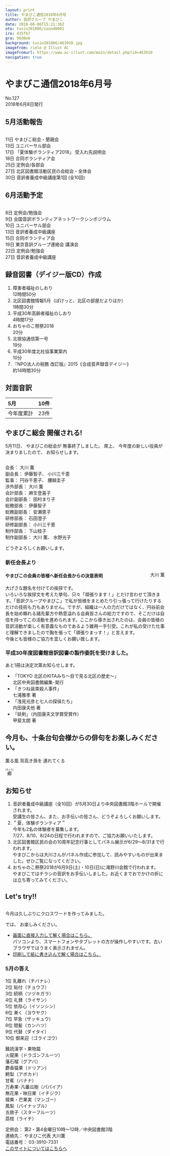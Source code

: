 ```yaml
---
layout: print
title: やまびこ通信2018年6月号
author: 音訳グループ やまびこ
date: 2018-06-06T15:21:36Z
oto: tusin201806/sound0001
iro: 435fb7
gra: 96d8e8
background: tusin201806/463910.jpg
imagefrom: riele @ Illust AC
imagefromurl: https://www.ac-illust.com/main/detail.php?id=463910
navigation: true
---
```

   

# <span data-dur="4.563" data-begin="2.050">やまびこ通信2018年6月号</span>

<span data-dur="2.667" data-begin="6.613">No.127</span>  
<span data-dur="4.374" data-begin="9.280">2018年6月8日発行</span>
<!--span data-dur="1.64" data-begin="13.654">読み上げ時間：</span>
<span data-dur="2.464" data-begin="15.294">約10分</span-->

## <span data-dur="2.69" data-begin="17.758">5月活動報告</span>

<img class="migi" src="media/tusin201806/cut1.png" alt="" />

<span data-dur="1.544" data-begin="20.448">11日</span>
<span data-dur="3.173" data-begin="21.992">やまびこ総会・懇親会</span>  
<span data-dur="1.526" data-begin="25.165">13日</span>
<span data-dur="2.284" data-begin="26.691">ユニバーサル部会</span>  
<span data-dur="1.52" data-begin="28.975">17日</span>
<span data-dur="3.154" data-begin="30.495">「夏体験ボランティア2018」</span>
<span data-dur="2.645" data-begin="33.649">受入れ先説明会</span>  
<span data-dur="1.594" data-begin="36.294">18日</span>
<span data-dur="2.566" data-begin="37.888">合同ボランティア会</span>  
<span data-dur="1.57" data-begin="40.454">25日</span>
<span data-dur="2.817" data-begin="42.024">定例会/各部会</span>  
<span data-dur="1.721" data-begin="44.841">27日</span>
<span data-dur="5.764" data-begin="46.562">北区図書館活動区民の会総会・全体会</span>  
<span data-dur="1.52" data-begin="52.326">30日</span>
<span data-dur="4.17" data-begin="53.846">音訳者養成中級講座第1回</span>
<span data-dur="3.084" data-begin="58.016">(全10回)</span>  

## <span data-dur="2.693" data-begin="61.100">6月活動予定</span>

<img class="migi" src="media/tusin201806/cut2.png" alt="" />

<span data-dur="1.08" data-begin="63.793">8日</span>
<span data-dur="2.913" data-begin="64.873">定例会/勉強会</span>  
<span data-dur="1.198" data-begin="67.786">9日</span>
<span data-dur="4.82" data-begin="68.984">全国音訳ボランティアネットワークシンポジウム</span>  
<span data-dur="1.025" data-begin="73.804">10日</span>
<span data-dur="2.284" data-begin="74.829">ユニバーサル部会</span>  
<span data-dur="1.526" data-begin="77.113">13日</span>
<span data-dur="3.579" data-begin="78.639">音訳者養成中級講座</span>  
<span data-dur="1.388" data-begin="82.218">15日</span>
<span data-dur="2.566" data-begin="83.606">合同ボランティア会</span>  
<span data-dur="1.446" data-begin="86.172">19日</span>
<span data-dur="3.079" data-begin="87.618">東京音訳グループ連絡会</span>
<span data-dur="1.813" data-begin="90.697">講演会</span>  
<span data-dur="1.636" data-begin="92.510">22日</span>
<span data-dur="2.913" data-begin="94.146">定例会/勉強会</span>  
<span data-dur="1.721" data-begin="97.059">27日</span>
<span data-dur="4.63" data-begin="98.780">音訳者養成中級講座</span>

## <span data-dur="1.55" data-begin="103.410">録音図書</span><span data-dur="2.018" data-begin="104.960">（デイジー版CD）</span><span data-dur="1.775" data-begin="106.978">作成</span>

<!--span data-dur="1.648" data-begin="108.753">7件</span-->
1. <span data-dur="2.208" data-begin="111.337">障害者福祉のしおり</span>  
<span data-dur="3.034" data-begin="113.545">12時間50分</span>
2. <span data-dur="3.11" data-begin="117.312">北区図書館情報5月</span><span data-dur="1.087" data-begin="120.422">（ぽけっと、</span><span data-dur="1.743" data-begin="121.509">北区の部屋だより</span><span data-dur="0.949" data-begin="123.252">ほか）</span>  
<span data-dur="2.962" data-begin="124.201">1時間30分</span>
3. <span data-dur="3.653" data-begin="128.157">平成30年高齢者福祉のしおり</span>  
<span data-dur="2.895" data-begin="131.810">4時間17分</span>
4. <span data-dur="3.076" data-begin="135.612">おちゃのこ祭祭2018</span>  
<span data-dur="2.183" data-begin="138.688">20分</span>
5. <span data-dur="2.52" data-begin="141.663">北視協通信第一号</span>  
<span data-dur="2.361" data-begin="144.183">19分</span>
6. <span data-dur="4.165" data-begin="147.537">平成30年度北社協事業案内</span>  
<span data-dur="2.062" data-begin="151.702">10分</span>
7. <span data-dur="3.402" data-begin="154.614">『NPO法人の税務 改訂版』</span><span data-dur="1.588" data-begin="158.016">2015</span><span data-dur="3.591" data-begin="159.604">｟合成音声録音デイジー｠</span>  
<span data-dur="4.148" data-begin="163.195">約14時間30分</span>

## <span data-dur="2.067" data-begin="167.343">対面音訳</span>

|<span data-dur="1.152" data-begin="169.410">5月</span>|<span data-dur="1.686" data-begin="170.562">10件</span>|
|:---|---:|
|<span data-dur="1.784" data-begin="172.248">今年度累計</span>|<span data-dur="3.235" data-begin="174.032">23件</span>|

## <span data-dur="3.458" data-begin="177.267">やまびこ総会 開催される!</span>

<span data-dur="2.06" data-begin="180.725">5月11日、</span>
<span data-dur="1.987" data-begin="182.785">やまびこの総会が</span>
<span data-dur="3.291" data-begin="184.772">無事終了しました。</span>
<span data-dur="1.306" data-begin="188.063">席上、</span>
<span data-dur="3.722" data-begin="189.369">今年度の新しい役員が決まりましたので、</span>
<span data-dur="2.866" data-begin="193.091">お知らせします。</span>

<img class="migi" src="media/tusin201806/cut3.png" alt="" />

<span data-dur="1.203" data-begin="195.957">会長：</span>
<span data-dur="2.453" data-begin="197.160">大川 薫</span>  
<span data-dur="1.393" data-begin="199.613">副会長：</span>
<span data-dur="1.518" data-begin="201.006">伊藤智子、</span>
<span data-dur="2.454" data-begin="202.524">小川三千恵</span>  
<span data-dur="1.008" data-begin="204.978">監事：</span>
<span data-dur="1.718" data-begin="205.986">円谷千恵子、</span>
<span data-dur="2.48" data-begin="207.704">腰越圭子</span>  
<span data-dur="1.614" data-begin="210.184">渉外部長：</span>
<span data-dur="2.454" data-begin="211.798">大川 薫</span>  
<span data-dur="1.495" data-begin="214.252">会計部長：</span>
<span data-dur="1.885" data-begin="215.747">麻生登喜子</span>  
<span data-dur="1.763" data-begin="217.632">会計副部長：</span>
<span data-dur="2.298" data-begin="219.395">田村まり子</span>  
<span data-dur="1.503" data-begin="221.693">総務部長：</span>
<span data-dur="1.867" data-begin="223.196">伊藤智子</span>  
<span data-dur="1.734" data-begin="225.063">総務副部長：</span>
<span data-dur="2.381" data-begin="226.797">安瀬恵子</span>  
<span data-dur="1.547" data-begin="229.178">研修部長：</span>
<span data-dur="1.892" data-begin="230.725">石田澄子</span>  
<span data-dur="1.8" data-begin="232.617">研修副部長：</span>
<span data-dur="2.455" data-begin="234.417">小川三千恵</span>  
<span data-dur="1.654" data-begin="236.872">制作部長：</span>
<span data-dur="2.125" data-begin="238.526">下山桂子</span>  
<span data-dur="1.884" data-begin="240.651">制作副部長：</span>
<span data-dur="1.603" data-begin="242.535">大川 薫、</span>
<span data-dur="2.367" data-begin="244.138">水野光子</span>

<span data-dur="3.289" data-begin="246.505">どうぞよろしくお願いします。</span>

### <span data-dur="1.98" data-begin="251.844">新任会長より</span>

<span style="float: right;" data-dur="2.103" data-begin="253.824">大川 薫</span>

#### <span data-dur="6.454" data-begin="255.927">やまびこの会員の皆様へ新任会長からの決意表明</span>

<span data-dur="4.402" data-begin="262.381">大げさな題名を付けての挨拶です。</span>  
<span data-dur="3.11" data-begin="266.783">いろいろな挨拶文を考えた挙句、</span><span data-dur="1.127" data-begin="269.893">只々</span><span data-dur="1.515" data-begin="271.020">「頑張ります！」</span><span data-dur="3.602" data-begin="272.535">とだけ言わせて頂きます。</span><span data-dur="2.33" data-begin="276.137">「音訳グループやまびこ」で</span><span data-dur="4.96" data-begin="278.467">私が皆様をまとめたり引っ張って行けたりするだけの</span><span data-dur="3.197" data-begin="283.427">技術も力もありません。</span><span data-dur="1.159" data-begin="286.624">ですが、</span><span data-dur="3.296" data-begin="287.783">組織は一人の力だけではなく、</span><span data-dur="2.58" data-begin="291.079">円谷前会長を始め</span><span data-dur="5.426" data-begin="293.659">頼れる諸先輩方や熱意溢れる会員皆さんの総力ですので、</span><span data-dur="5.872" data-begin="299.085">そこだけは自信を持ってこの活動を進められます。</span><span data-dur="2.332" data-begin="304.957">ここから導き出されたのは、</span><span data-dur="5.052" data-begin="307.289">会員の皆様の音訳活動が楽しく有意義なものであるよう</span><span data-dur="3.651" data-begin="312.341">雑用一手引受。</span><span data-dur="3.02" data-begin="315.992">これが私の受けた仕事と</span><span data-dur="1.915" data-begin="319.012">理解できましたので</span><span data-dur="1.517" data-begin="320.927">胸を張って</span><span data-dur="1.734" data-begin="322.444">「頑張りまっす！」</span><span data-dur="2.588" data-begin="324.178">と言えます。</span>  
<span data-dur="1.291" data-begin="326.766">今後とも</span><span data-dur="4.819" data-begin="328.057">皆様のご協力を宜しくお願い致します。</span>


### <span data-dur="2.021" data-begin="334.926">平成30年度</span><span data-dur="2.298" data-begin="336.947">図書館音訳図書の</span><span data-dur="3.158" data-begin="339.245">製作委託を受けました。</span>

<span data-dur="4.948" data-begin="342.403">あと1冊は決定次第お知らせします。</span>

- <span data-dur="5.959" data-begin="347.351">「TOKYO 北区のKITAみち</span><span data-dur="3.132" data-begin="353.310">～目で見る北区の歴史～」</span>  
<span data-dur="2.036" data-begin="356.442">北区中央図書館</span><span data-dur="2.629" data-begin="358.478">編集･発行</span>  
- <span data-dur="2.453" data-begin="361.107">「きつね装束殺人事件」</span>  
<span data-dur="2.782" data-begin="363.560">七滝雅孝 著</span>  
- <span data-dur="3.097" data-begin="366.342">「浅見光彦と七人の探偵たち」</span>  
<span data-dur="2.922" data-begin="369.439">内田康夫他 著</span>  
- <span data-dur="1.228" data-begin="372.361">「妖剣」</span><span data-dur="2.986" data-begin="373.589">（内田康夫文学賞受賞作）</span>  
<span data-dur="3.069" data-begin="376.575">甲斐太朗 著</span>

## <span data-dur="1.315" data-begin="379.644">今月も、</span><span data-dur="4.685" data-begin="380.959">十条台句会様からの俳句をお楽しみください。</span>

<span data-dur="13.042" data-begin="387.344">薫る風
背高き孫を
連れてくる</span>

<span class="haigo" data-dur="2.396" data-begin="399.757"><ruby>郷<rt>(きょう)</rt></ruby></span>

## <span data-dur="1.678" data-begin="402.153">お知らせ</span>

1. <span data-dur="3.079" data-begin="404.768">音訳者養成中級講座</span><span data-dur="1.535" data-begin="407.847">（全10回）</span><span data-dur="7.569" data-begin="409.382">が5月30日より中央図書館3階ホールで開催されます。</span>  
<span data-dur="1.968" data-begin="416.951">受講生の皆さん、</span><span data-dur="0.945" data-begin="418.919">また、</span><span data-dur="1.797" data-begin="419.864">お手伝いの皆さん、</span><span data-dur="3.289" data-begin="421.661">どうぞよろしくお願いします。</span>
2. <span data-dur="0.981" data-begin="427.032">＂夏、</span><span data-dur="2.266" data-begin="428.013">体験ボランティア＂</span>  
<span data-dur="5.137" data-begin="430.279">今年も2名の体験者を募集します。</span>  
<span data-dur="2.25" data-begin="435.416">7/27、</span><span data-dur="1.715" data-begin="437.666">8/10、</span><span data-dur="3.848" data-begin="439.381">8/24の日程で行われますので、</span><span data-dur="3.3" data-begin="443.229">ご協力お願いいたします。</span>
3. <span data-dur="2.937" data-begin="448.873">北区図書館区民の会の</span><span data-dur="2.566" data-begin="451.810">10周年記念行事として</span><span data-dur="7.381" data-begin="454.376">パネル展示が6/29～8/31まで行われます。</span>  
<span data-dur="4.471" data-begin="461.757">やまびこからは大川さんがパネル作成に参加して、</span><span data-dur="3.148" data-begin="466.228">読みやすいものが出来ました。</span><span data-dur="3.143" data-begin="469.376">ぜひご覧になってください。</span>
4. <span data-dur="3.157" data-begin="474.776">おちゃのこ祭祭2018が</span><span data-dur="7.279" data-begin="477.933">6月9日(土)・10日(日)に滝野川会館で行われます。</span>  
<span data-dur="4.919" data-begin="485.212">やまびこではチラシの音訳をお手伝いしました。</span><span data-dur="2.415" data-begin="490.131">お近くまでおでかけの折には</span><span data-dur="2.722" data-begin="492.546">立ち寄ってみてください。</span>

## <span data-dur="1.963" data-begin="497.318">Let's try!!</span>

<img class="migi" src="media/tusin201806/cut4.png" alt="" />

<span data-dur="5.975" data-begin="499.281">今月は久しぶりにクロスワードを作ってみました。</span>  
<!--span data-dur="3.013" data-begin="505.256">問題の読み上げは省略</span-->

<span data-dur="0.94" data-begin="508.269">では、</span>
<span data-dur="3.811" data-begin="509.209">お楽しみください。</span>

- <a href="https://o-yamabiko.github.io/tusin201806puzzle/" target="_blank">画面に直接入力して解く場合はこちら。</a>  
パソコンより、スマートフォンやタブレットの方が操作しやすいです。古いブラウザではうまく表示されません。
- <a href="https://o-yamabiko.github.io/media/tusin201806/puzzle.pdf" target="_blank">印刷して紙に書き込んで解く場合はこちら。</a>

### <span data-dur="2.207" data-begin="513.020">5月の答え</span>

<span data-dur="1.013" data-begin="515.227">1位</span> 
<span data-dur="1.584" data-begin="516.240">乳離れ（チバナレ）</span>  
<span data-dur="0.869" data-begin="517.824">2位</span> 
<span data-dur="1.586" data-begin="518.693">貼付（チョウフ）</span>  
<span data-dur="1.066" data-begin="520.279">3位</span> 
<span data-dur="1.811" data-begin="521.345">続柄（ツヅキガラ）</span>  
<span data-dur="1.011" data-begin="523.156">4位</span> 
<span data-dur="1.733" data-begin="524.167">礼賛（ライサン）</span>  
<span data-dur="0.915" data-begin="525.900">5位</span> 
<span data-dur="1.782" data-begin="526.815">依存心（イソンシン）</span>  
<span data-dur="1.029" data-begin="528.597">6位</span> 
<span data-dur="1.747" data-begin="529.626">漸く（ヨウヤク）</span>  
<span data-dur="0.95" data-begin="531.373">7位</span> 
<span data-dur="1.731" data-begin="532.323">早急（サッキュウ）</span>  
<span data-dur="1.021" data-begin="534.054">8位</span> 
<span data-dur="1.694" data-begin="535.075">間髪（カンハツ）</span>  
<span data-dur="0.975" data-begin="536.769">9位</span> 
<span data-dur="1.719" data-begin="537.744">代替（ダイタイ）</span>  
<span data-dur="1.008" data-begin="539.463">10位</span> 
<span data-dur="1.885" data-begin="540.471">御来迎（ゴライゴウ）</span>

<span data-dur="3.136" data-begin="542.356">難読漢字・果物篇</span>  
<span data-dur="2.231" data-begin="545.492">火龍果（ドラゴンフルーツ）</span>  
<span data-dur="1.578" data-begin="547.723">藩石榴（グアバ）</span>  
<span data-dur="1.711" data-begin="549.301">麝香猫果（ドリアン)</span>  
<span data-dur="1.666" data-begin="551.012">鰐梨（アボカド）</span>  
<span data-dur="1.565" data-begin="552.678">甘蕉（バナナ）</span>  
<span data-dur="1.618" data-begin="554.243">万寿果･凡蕃瓜樹（パパイア）</span>  
<span data-dur="1.665" data-begin="555.861">無花果・映日果（イチジク）</span>  
<span data-dur="1.63" data-begin="557.526">檬果・芒果実（マンゴー）</span>  
<span data-dur="1.786" data-begin="559.156">鳳梨（パイナップル）</span>  
<span data-dur="2.074" data-begin="560.942">五斂子（スターフルーツ）</span>  
<span data-dur="1.565" data-begin="563.016">茘枝（ライチ）</span>


<span data-dur="1.272" data-begin="564.581">定例会：</span>
<span data-dur="6.695" data-begin="565.853">第2・第4金曜日10時～12時／中央図書館3階</span>  
<span data-dur="1.447" data-begin="572.548">連絡先：</span>
<span data-dur="3.481" data-begin="573.995">やまびこ代表 大川薫</span>  
<span data-dur="1.627" data-begin="577.476">電話番号：</span>
<span data-dur="4.069" data-begin="579.103">03-3910-7331</span>  
<span data-dur="2.524" data-begin="583.172"><a href="mailto:ymbk2016ml@gmail.com?Subject=やまびこウェブサイトについて" data-dur="2.282" data-begin="585.696">このサイトについてはこちらへ</a></span>
<!--span data-dur="6.618" data-begin="587.978">以上でやまびこ通信2018年6月号を終わります。</span-->
